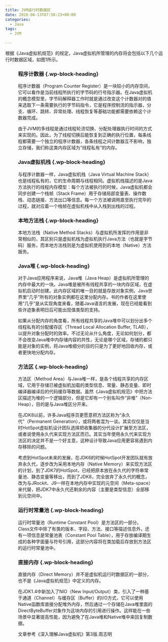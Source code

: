 ```yaml
---
title: JVM运行时数据区
date: 2020-06-13T07:58:23+00:00
categories:
  - Java
tags:
  - JVM

---
```

根据《Java虚拟机规范》的规定，Java虚拟机所管理的内存将会包括以下几个运行时数据区域，如图1所示。<figure class="wp-block-image">


### <span class="ez-toc-section" id="%E7%A8%8B%E5%BA%8F%E8%AE%A1%E6%95%B0%E5%99%A8"></span>**程序计数器**<span class="ez-toc-section-end"></span> {.wp-block-heading}

程序计数器（Program Counter Register）是一块较小的内存空间，它可以看作是当前线程所执行的字节码的行号指示器。在Java虚拟机的概念模型里，字节码解释器工作时就是通过改变这个计数器对的值来选取下一条需要执行的字节码指令，它是程序控制流的指示器，分支、循环、跳转、异常处理、线程恢复等基础功能都需要依赖这个计数器完成。

由于JVM的多线程是通过线程轮流切换、分配处理器执行时间的方式来实现的。因此，为了线程切换后能恢复到正确的执行位置，每条线程都需要一个独立的程序计数器，各条线程之间计数器互不影响，独立存储，我们称这类内存区域为“线程私有”的内存。

### <span class="ez-toc-section" id="Java%E8%99%9A%E6%8B%9F%E6%9C%BA%E6%A0%88"></span>**Java虚拟机栈**<span class="ez-toc-section-end"></span> {.wp-block-heading}

与程序计数器一样，Java虚拟机栈（Java Virtual Machine Stack）也是线程私有的，它的生命周期与线程相同。虚拟机栈描述的是Java方法执行的线程内存模型：每个方法被执行的时候，Java虚拟机都会同步创建一个栈帧（Stack Frame）用于存储局部变量表、操作数栈、动态链接、方法出口等信息。每一个方法被调用直至执行完毕的过程，就对应着一个栈帧在虚拟机栈中从入栈到出栈的过程。

### <span class="ez-toc-section" id="%E6%9C%AC%E5%9C%B0%E6%96%B9%E6%B3%95%E6%A0%88"></span>**本地方法栈**<span class="ez-toc-section-end"></span> {.wp-block-heading}

本地方法栈（Native Method Stacks）与虚拟机所发挥的作用是非常相似的，其区别只是虚拟机栈为虚拟机执行Java方法（也就是字节码）服务，而本地方法栈则是为虚拟机使用到的本地（Native）方法服务。

### <span class="ez-toc-section" id="Java%E5%A0%86"></span>**Java堆**<span class="ez-toc-section-end"></span> {.wp-block-heading}

对于Java应用程序来说，Java堆（Java Heap）是虚拟机所管理的内存中最大的一块。Java堆是被所有线程共享的一块内存区域，在虚拟机启动时创建。此内存区域的唯一目的就是存放对象实例，Java世界里“几乎”所有的对象实例都在这里分配内存。书的作者在这里使用“几乎”是从实现角度来看，随着Java语言的发展，现在已经能看到些许迹象表明日后可能出现值类型的支持。

如果从分配内存的角度看，所有线程共享的Java堆中可以划分出多个线程私有的分配缓存区（Thread Local Allocation Buffer, TLAB），以提升对象分配时的效率。不过无论从什么角度，无论如何划分，都不会改变Java堆中内存储内容的共性，无论是哪个区域，存储的都只能是对象的实例，将Java堆细分的目的只是为了更好地回收内存，或者更快地分配内存。

### <span class="ez-toc-section" id="%E6%96%B9%E6%B3%95%E5%8C%BA"></span>**方法区**<span class="ez-toc-section-end"></span> {.wp-block-heading}

方法区（Method Area）与Java堆一样，是各个线程共享的内存区域，它用于存储已被虚拟机加载的类型信息、常量、静态变量、即时编译器编译后的代码缓存等数据。虽然《Java虚拟机规范》中把方法区描述为堆的一个逻辑部分，但是它却有一个别名叫作“非堆”（Non-Heap），目的是与Java堆区分开来。

在JDK8以前，许多Java程序员更愿意把方法区称为“永久代”（Permanent Generation），或将两者混为一谈。其实仅仅是当时HotSpot虚拟机设计团队选择把收集器的分代设计扩展至方法区，或者说使用永久代来实现方法区而已。其实当年使用永久代来实现方法区的决定并不是一个好主意，这种设计导致Java应用更容易遇到内存移除的问题。

考虑到HotSpot未来的发展，在JDK6的时候HotSpot开发团队就有放弃永久代，逐步改为采用本地内存（Native Memory）来实现方法区的计划，到了JDK7的HotSpot，已经把原本放在永久代的字符串常量池、静态变量等移出，而到了JDK8，完全放弃了永久代的概念，改为与JRockit、J9一样在本地内存中实现的元空间（Meta-space）来代替，把JDK7中永久代还剩余的内容（主要是类型信息）全部移到元空间中。

### <span class="ez-toc-section" id="%E8%BF%90%E8%A1%8C%E6%97%B6%E5%B8%B8%E9%87%8F%E6%B1%A0"></span>**运行时常量池**<span class="ez-toc-section-end"></span> {.wp-block-heading}

运行时常量池（Runtime Constant Pool）是方法区的一部分。Class文件中除了有类的版本、字段、方法、接口等描述信息外，还有一项信息是常量池表（Constant Pool Table），用于存放编译期生成的各种字面量与符号引用，这部分内容将在类加载后存放到方法区的运行时常量池中。

### <span class="ez-toc-section" id="%E7%9B%B4%E6%8E%A5%E5%86%85%E5%AD%98"></span>**直接内存**<span class="ez-toc-section-end"></span> {.wp-block-heading}

直接内存（Direct Memory）并不是虚拟机运行时数据区的一部分，也不是《Java虚拟机规范》中定义的内存。

在JDK1.4中新加入了NIO（New Input/Output）类，引入了一种基于通道（Channel）与缓存区（Buffer）的I/O方式，它可以使用Native函数库直接分配堆外内存，然后通过一个存储在Java堆里面的DirectByteBuffer对象作为这块内存的引用进行操作。这样能在一些场景中显著提高性能，因为避免了在Java堆和Native堆中来回复制数据。



<p class="has-vivid-cyan-blue-color has-text-color">
  文章参考《深入理解Java虚拟机》第3版.周志明
</p>